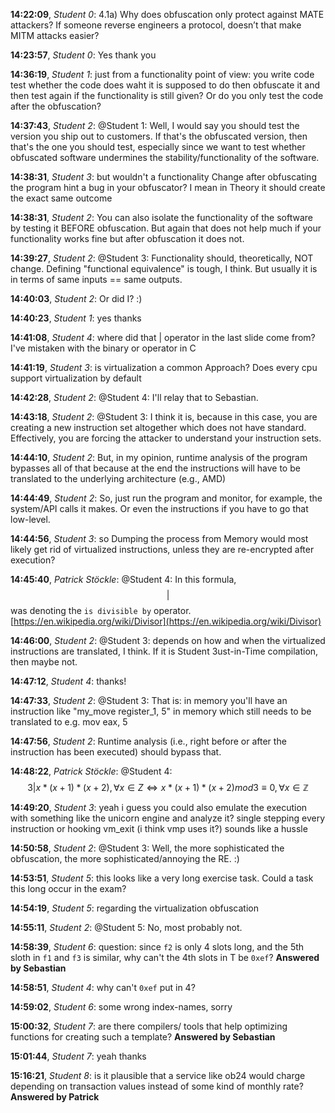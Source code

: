 **14:22:09**, *Student 0*: 4.1a) Why does obfuscation only protect against MATE attackers? If someone reverse engineers a protocol, doesn’t that make MITM attacks easier?

**14:23:57**, *Student 0*: Yes thank you

**14:36:19**, *Student 1*: just from a functionality point of view: you write code test whether the code does waht it is supposed to do then obfuscate it and then test again if the functionality is still given? Or do you only test the code after the obfuscation?

**14:37:43**, *Student 2*: @Student 1: Well, I would say you should test the version you ship out to customers. If that's the obfuscated version, then that's the one you should test, especially since we want to test whether obfuscated software undermines the stability/functionality of the software.

**14:38:31**, *Student 3*: but wouldn't a functionality Change after obfuscating the program hint a bug in your obfuscator? I mean in Theory it should create the exact same outcome

**14:38:31**, *Student 2*: You can also isolate the functionality of the software by testing it BEFORE obfuscation. But again that does not help much if your functionality works fine but after obfuscation it does not.

**14:39:27**, *Student 2*: @Student 3: Functionality should, theoretically, NOT change. Defining "functional equivalence" is tough, I think. But usually it is in terms of same inputs == same outputs.

**14:40:03**, *Student 2*: Or did I? :)

**14:40:23**, *Student 1*: yes thanks

**14:41:08**, *Student 4*: where did that | operator in the last slide come from? I've mistaken with the binary or operator in C

**14:41:19**, *Student 3*: is virtualization a common Approach? Does every cpu support virtualization by default

**14:42:28**, *Student 2*: @Student 4: I'll relay that to Sebastian.

**14:43:18**, *Student 2*: @Student 3: I think it is, because in this case, you are creating a new instruction set altogether which does not have standard. Effectively, you are forcing the attacker to understand your instruction sets.

**14:44:10**, *Student 2*: But, in my opinion, runtime analysis of the program bypasses all of that because at the end the instructions will have to be translated to the underlying architecture (e.g., AMD)

**14:44:49**, *Student 2*: So, just run the program and monitor, for example, the system/API calls it makes. Or even the instructions if you have to go that low-level.

**14:44:56**, *Student 3*: so Dumping the process from Memory would most likely get rid of virtualized instructions, unless they are re-encrypted after execution?

**14:45:40**, *Patrick Stöckle*: @Student 4: In this formula, $$|$$ was denoting the `is divisible by` operator. [https://en.wikipedia.org/wiki/Divisor](https://en.wikipedia.org/wiki/Divisor)

**14:46:00**, *Student 2*: @Student 3: depends on how and when the virtualized instructions are translated, I think. If it is Student 3ust-in-Time compilation, then maybe not.

**14:47:12**, *Student 4*: thanks!

**14:47:33**, *Student 2*: @Student 3: That is: in memory you'll have an instruction like "my_move register_1, 5" in memory which still needs to be translated to e.g. mov eax, 5

**14:47:56**, *Student 2*: Runtime analysis (i.e., right before or after the instruction has been executed) should bypass that.

**14:48:22**, *Patrick Stöckle*: @Student 4: $$3|x*(x + 1)*(x + 2), \forall x \in Z \Leftrightarrow x*(x + 1)*(x + 2) mod 3 \equiv 0, \forall x \in \mathbb{Z}$$

**14:49:20**, *Student 3*: yeah i guess you could also emulate the execution with something like the unicorn engine and analyze it? single stepping every instruction or hooking vm_exit (i think vmp uses it?) sounds like a hussle

**14:50:58**, *Student 2*: @Student 3: Well, the more sophisticated the obfuscation, the more sophisticated/annoying the RE. :)

**14:53:51**, *Student 5*: this looks like a very long exercise task. Could a task this long occur in the exam?

**14:54:19**, *Student 5*: regarding the virtualization obfuscation

**14:55:11**, *Student 2*: @Student 5: No, most probably not.

**14:58:39**, *Student 6*: question: since `f2` is only 4 slots long, and the 5th sloth in `f1` and `f3` is similar, why can't the 4th slots in T be `0xef`? **Answered by Sebastian**

**14:58:51**, *Student 4*: why can't `0xef` put in 4?

**14:59:02**, *Student 6*: some wrong index-names, sorry

**15:00:32**, *Student 7*: are there compilers/ tools that help optimizing functions for creating such a template? **Answered by Sebastian**

**15:01:44**, *Student 7*: yeah thanks

**15:16:21**, *Student 8*: is it plausible that a service like ob24 would charge depending on transaction values instead of some kind of monthly rate? **Answered by Patrick**

